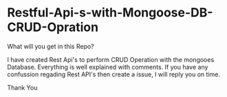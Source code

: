# Restful-Api-s-with-Mongoose-DB-CRUD-Opration

What will you get in this Repo?

I have created Rest Api's to perform CRUD Operation with the mongooes Database.
Everything is well explained with comments.
If you have any confussion regading Rest API's then create a issue, I will reply you on time.

Thank You
